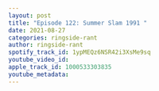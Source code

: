 ```yaml
---
layout: post
title: "Episode 122: Summer Slam 1991 "
date: 2021-08-27
categories: ringside-rant
author: ringside-rant
spotify_track_id: 1ypMEQz6NSR42i3XsMe9sq
youtube_video_id: 
apple_track_id: 1000533303835
youtube_metadata: 
---
```

